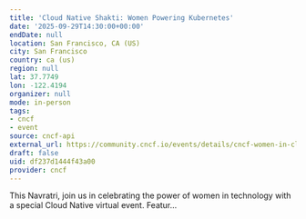 ```yaml
---
title: 'Cloud Native Shakti: Women Powering Kubernetes'
date: '2025-09-29T14:30:00+00:00'
endDate: null
location: San Francisco, CA (US)
city: San Francisco
country: ca (us)
region: null
lat: 37.7749
lon: -122.4194
organizer: null
mode: in-person
tags:
- cncf
- event
source: cncf-api
external_url: https://community.cncf.io/events/details/cncf-women-in-cloud-native-presents-cloud-native-shakti-women-powering-kubernetes/
draft: false
uid: df237d1444f43a00
provider: cncf
---
```

This Navratri, join us in celebrating the power of women in technology with a special Cloud Native virtual event. Featur...
